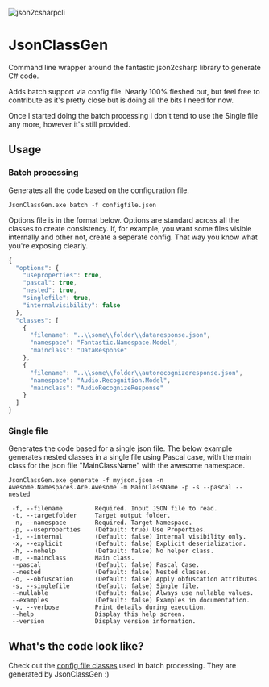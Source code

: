 ![json2csharpcli](https://user-images.githubusercontent.com/252951/27512251-e59a1c94-597d-11e7-9c32-53b37befc85c.png)
# JsonClassGen
Command line wrapper around the fantastic json2csharp library to generate C# code.

Adds batch support via config file.  Nearly 100% fleshed out, but feel free to contribute as it's pretty close but is doing all the bits I need for now.  

Once I started doing the batch processing I don't tend to use the Single file any more, however it's still provided.

## Usage 
### Batch processing
Generates all the code based on the configuration file.
```
JsonClassGen.exe batch -f configfile.json 
```
Options file is in the format below.  Options are standard across all the classes to create consistency.  If, for example, you want some files visible internally and other not, create a seperate config.  That way you know what you're exposing clearly.

``` javascript
{
  "options": {
    "useproperties": true,
    "pascal": true,
    "nested": true,
    "singlefile": true,
    "internalvisibility": false
  },
  "classes": [
    {
      "filename": "..\\some\\folder\\dataresponse.json",
      "namespace": "Fantastic.Namespace.Model",
      "mainclass": "DataResponse"
    },
    {
      "filename": "..\\some\\folder\\autorecognizeresponse.json",
      "namespace": "Audio.Recognition.Model",
      "mainclass": "AudioRecognizeResponse"
    }
  ]
}

```
### Single file
Generates the code based for a single json file.  The below example generates nested classes in a single file using Pascal case, with the main class for the json file "MainClassName" with the awesome namespace.

```
JsonClassGen.exe generate -f myjson.json -n Awesome.Namespaces.Are.Awesome -m MainClassName -p -s --pascal --nested

 -f, --filename         Required. Input JSON file to read.
 -t, --targetfolder     Target output folder.
 -n, --namespace        Required. Target Namespace.
 -p, --useproperties    (Default: true) Use Properties.
 -i, --internal         (Default: false) Internal visibility only.
 -x, --explicit         (Default: false) Explicit deserialization.
 -h, --nohelp           (Default: false) No helper class.
 -m, --mainclass        Main class.
 --pascal               (Default: false) Pascal Case.
 --nested               (Default: false) Nested classes.
 -o, --obfuscation      (Default: false) Apply obfuscation attributes.
 -s, --singlefile       (Default: false) Single file.
 --nullable             (Default: false) Always use nullable values.
 --examples             (Default: false) Examples in documentation.
 -v, --verbose          Print details during execution.
 --help                 Display this help screen.
 --version              Display version information.
```
## What's the code look like?
Check out the [config file classes](https://github.com/vaughanknight/JsonClassGen/blob/master/JsonClassGen/JsonClassGenConfig.cs) used in batch processing.  They are generated by JsonClassGen :) 
